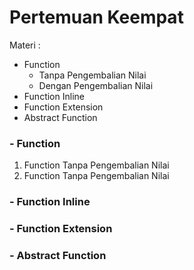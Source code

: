 # Pertemuan Keempat

Materi :
- Function
    - Tanpa Pengembalian Nilai
    - Dengan Pengembalian Nilai
- Function Inline
- Function Extension
- Abstract Function

### - Function

1. Function Tanpa Pengembalian Nilai
2. Function Tanpa Pengembalian Nilai

### - Function Inline

### - Function Extension

### - Abstract Function